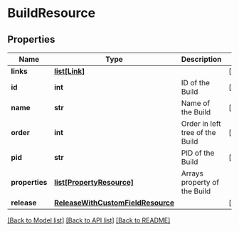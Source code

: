 # BuildResource

## Properties
Name | Type | Description | Notes
------------ | ------------- | ------------- | -------------
**links** | [**list[Link]**](Link.md) |  | [optional] 
**id** | **int** | ID of the Build | [optional] 
**name** | **str** | Name of the Build | [optional] 
**order** | **int** | Order in left tree of the Build | [optional] 
**pid** | **str** | PID of the Build | [optional] 
**properties** | [**list[PropertyResource]**](PropertyResource.md) | Arrays property of the Build | 
**release** | [**ReleaseWithCustomFieldResource**](ReleaseWithCustomFieldResource.md) |  | [optional] 

[[Back to Model list]](../README.md#documentation-for-models) [[Back to API list]](../README.md#documentation-for-api-endpoints) [[Back to README]](../README.md)


